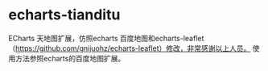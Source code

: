 # echarts-tianditu
ECharts 天地图扩展，仿照echarts 百度地图和echarts-leaflet （https://github.com/gnijuohz/echarts-leaflet）修改，非常感谢以上人员。
使用方法参照echarts的百度地图扩展。
